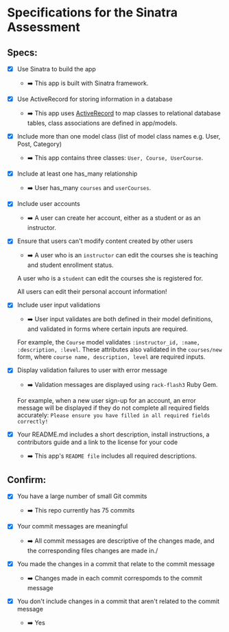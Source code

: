 # Specifications for the Sinatra Assessment

## Specs:
- [x] Use Sinatra to build the app
    * ➡️ This app is built with Sinatra framework.

- [X] Use ActiveRecord for storing information in a database
    * ➡️ This app uses [ActiveRecord](https://github.com/rails/rails/tree/master/activerecord) to map classes to relational database tables, class associations are defined in app/models.

- [X] Include more than one model class (list of model class names e.g. User, Post, Category)
    * ➡️ This app contains three classes: ```User, Course, UserCourse```.

- [X] Include at least one has_many relationship 
    * ➡️ User has_many ```courses``` and ```userCourses```.

- [X] Include user accounts
    * ➡️ A user can create her account, either as a student or as an instructor.

- [X] Ensure that users can't modify content created by other users
    * ➡️ A user who is an ```instructor``` can edit the courses she is teaching and student enrollment status. 

    A user who is a ```student``` can edit the courses she is registered for. 

    All users can edit their personal account information!

- [X] Include user input validations
    * ➡️ User input validates are both defined in their model definitions, and validated in forms where certain inputs are required. 

    For example, the ```Course``` model validates ```:instructor_id, :name, :description, :level```. These attributes also validated in the ```courses/new``` form, where ```course name, description, level``` are required inputs.


- [X] Display validation failures to user with error message
    * ➡️ Validation messages are displayed using ```rack-flash3``` Ruby Gem. 

    For example, when a new user sign-up for an account, an error message will be displayed if they do not complete all required fields accurately:
    ```Please ensure you have filled in all required fields correctly!``` 

- [X] Your README.md includes a short description, install instructions, a contributors guide and a link to the license for your code
    * ➡️ This app's ```README file``` includes all required descriptions.

## Confirm:
- [X] You have a large number of small Git commits
    * ➡️ This repo currently has 75 commits

- [X] Your commit messages are meaningful
    * ➡️ All commit messages are descriptive of the changes made, and the corresponding files changes are made in./

- [X] You made the changes in a commit that relate to the commit message
    * ➡️ Changes made in each commit correspomds to the commit message

- [X] You don't include changes in a commit that aren't related to the commit message
    * ➡️ Yes